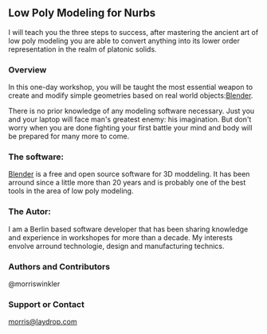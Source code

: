 ## Low Poly Modeling for Nurbs
I will teach you the three steps to success, after mastering the ancient art of low poly modeling you are able to convert anything into its lower order representation in the realm of platonic solids.

### Overview
In this one-day workshop, you will be taught the most essential weapon to create and modify simple geometries based on real world objects:[Blender](https://blender.org). 

There is no prior knowledge of any modeling software necessary. Just you and your laptop will face man's greatest enemy: his imagination. But don't worry when you are done fighting your first battle your mind and body will be prepared for many more to come.

### The software:
[Blender](https://blender.org) is a free and open source software for 3D moddeling. It has been arround since a little more than 20 years and is probably one of the best tools in the area of low poly modeling.


### The Autor:
I am a Berlin based software developer that has been sharing knowledge and experience in workshopes for more than a decade. My interests envolve arround technologie, design and manufacturing technics.  


### Authors and Contributors
@morriswinkler


### Support or Contact
morris@laydrop.com
